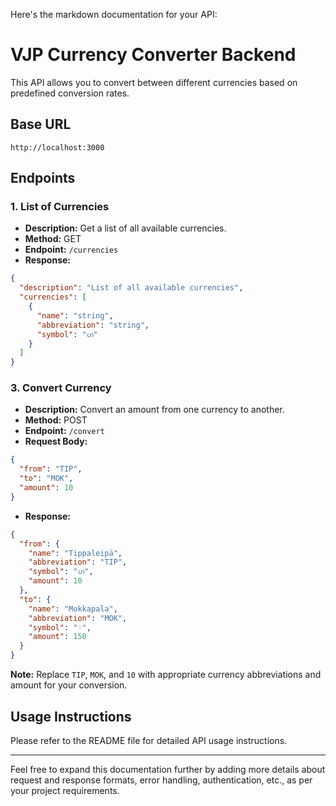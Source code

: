 Here's the markdown documentation for your API:

# VJP Currency Converter Backend

This API allows you to convert between different currencies based on predefined conversion rates.

## Base URL

```
http://localhost:3000
```

## Endpoints

### 1. List of Currencies

- **Description:** Get a list of all available currencies.
- **Method:** GET
- **Endpoint:** `/currencies`
- **Response:**

```json
{
  "description": "List of all available currencies",
  "currencies": [
    {
      "name": "string",
      "abbreviation": "string",
      "symbol": "ഗ"
    }
  ]
}
```

### 3. Convert Currency

- **Description:** Convert an amount from one currency to another.
- **Method:** POST
- **Endpoint:** `/convert`
- **Request Body:**

```json
{
  "from": "TIP",
  "to": "MOK",
  "amount": 10
}
```

- **Response:**

```json
{
  "from": {
    "name": "Tippaleipä",
    "abbreviation": "TIP",
    "symbol": "ഗ",
    "amount": 10
  },
  "to": {
    "name": "Mokkapala",
    "abbreviation": "MOK",
    "symbol": "♢",
    "amount": 150
  }
}
```

**Note:** Replace `TIP`, `MOK`, and `10` with appropriate currency abbreviations and amount for your conversion.

## Usage Instructions

Please refer to the README file for detailed API usage instructions.

---

Feel free to expand this documentation further by adding more details about request and response formats, error handling, authentication, etc., as per your project requirements.

